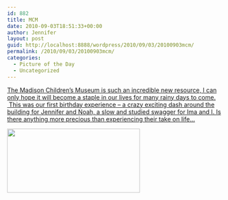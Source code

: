 ```yaml
---
id: 882
title: MCM
date: 2010-09-03T18:51:33+00:00
author: Jennifer
layout: post
guid: http://localhost:8888/wordpress/2010/09/03/20100903mcm/
permalink: /2010/09/03/20100903mcm/
categories:
  - Picture of the Day
  - Uncategorized
---
```

[The Madison Children&#8217;s Museum is such an incredible new resource, I can only hope it will become a staple in our lives for many rainy days to come.  This was our first birthday experience &#8211; a crazy exciting dash around the building for Jennifer and Noah, a slow and studied swagger for Ima and I. Is there anything more precious than experiencing their take on life&#8230;](http://www.flickr.com/photos/jenniferandJennifers_photos/sets/72157624731063449/)
  
[<img title="IMG_0032" height="150" alt="" width="310" class="alignnone size-thumbnail wp-image-863" src="http://static.squarespace.com/static/50db6bb3e4b015296cd43789/50dfa5b1e4b0dc6320e0b5ea/50dfa5b3e4b0dc6320e0b7d1/1283539302000/?format=original" />](http://www.flickr.com/photos/jenniferandJennifers_photos/sets/72157624731063449/)